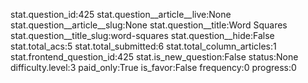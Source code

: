 stat.question_id:425
stat.question__article__live:None
stat.question__article__slug:None
stat.question__title:Word Squares
stat.question__title_slug:word-squares
stat.question__hide:False
stat.total_acs:5
stat.total_submitted:6
stat.total_column_articles:1
stat.frontend_question_id:425
stat.is_new_question:False
status:None
difficulty.level:3
paid_only:True
is_favor:False
frequency:0
progress:0
